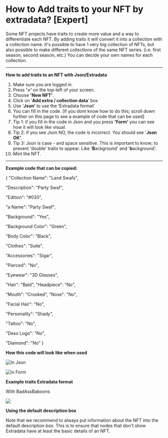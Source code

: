 # How to Add traits to your NFT by extradata? \[Expert]

Some NFT projects have traits to create more value and a way to differentiate each NFT. By adding traits it will convert it into a collection with a collection name. It's possible to have 1 very big collection of NFTs, but also possible to make different collections of the same NFT series. (i.e. first season, second season, etc.) You can decide your own names for each collection. &#x20;

****

**How to add traits to an NFT with Json/Extradata**

1. Make sure you are logged in.&#x20;
2. Press **'='** on the top-left of your screen.&#x20;
3. Choose **'New NFT'**.
4. Click on ‘**Add extra / collection data**’ box
5. &#x20;Use ‘**Json’** to use the ‘Extradata format’
6. You can fill in the code. \[If you dont know how to do this; scroll down further on this page to see a example of code that can be used]
7. Tip 1: if you fill in the code in Json and you press **'Form'** you can see how it will look like visual.&#x20;
8. Tip 2: if you see Json NO, the code is incorrect. You should see '**Json OK'**.&#x20;
9. Tip 3: Json is case - and space sensitive. This is important to know; to prevent 'double' traits to  appear. Like '**B**ackground' and '**b**ackground'.&#x20;
10. Mint the NFT.&#x20;

****

&#x20;

**Example code that can be copied:**

{ "Collection Name": "Land Swafs",&#x20;

"Description": "Party Swaf",&#x20;

"Edition": "#030",&#x20;

"a Name": "Party Swaf",&#x20;

"Background": "Yes",&#x20;

"Background Color": "Green",&#x20;

"Body Color": "Black",&#x20;

"Clothes": "Suite",&#x20;

"Accessories": "Sigar",&#x20;

"Pierced": "No",&#x20;

"Eyewear": "3D Glasses",&#x20;

"Hair": "Bald", "Headpiece": "No",&#x20;

"Mouth": "Crooked", "Nose": "No",&#x20;

"Facial Hair": "No",&#x20;

"Personality": "Shady",&#x20;

"Tattoo": "No",&#x20;

"Deso Logo": "No",&#x20;

"Diamond": "No" }



**How this code will look like when used**

![In Json](../../.gitbook/assets/20220428\_153208.jpg)

![in Form](../../.gitbook/assets/20220428\_153521.jpg)









**Example traits Extradata format**

With BadAssBaboons

![](<../../.gitbook/assets/Traits\_Json\_extradata \[Picture].png>)

**Using the default description box**

Note that we recommend to always put information about the NFT into the default description box. This is to ensure that nodes that don't show Extradata have at least the basic details of an NFT.
